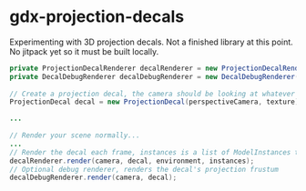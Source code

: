 # gdx-projection-decals

Experimenting with 3D projection decals. Not a finished library at this point. No jitpack yet so it must be built locally.

```java
private ProjectionDecalRenderer decalRenderer = new ProjectionDecalRenderer();
private DecalDebugRenderer decalDebugRenderer = new DecalDebugRenderer();
        
// Create a projection decal, the camera should be looking at whatever you want to project onto
ProjectionDecal decal = new ProjectionDecal(perspectiveCamera, texture);

...
        
// Render your scene normally...
...
// Render the decal each frame, instances is a list of ModelInstances to project onto
decalRenderer.render(camera, decal, environment, instances);
// Optional debug renderer, renders the decal's projection frustum
decalDebugRenderer.render(camera, decal);
```